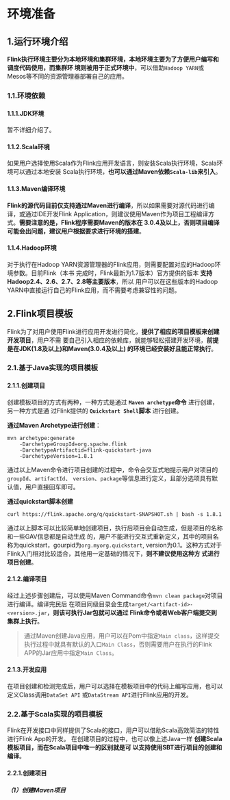 环境准备
================================================================================
## 1.运行环境介绍
**Flink执行环境主要分为本地环境和集群环境，本地环境主要为了方便用户编写和调度代码使用，而集群环
境则被用于正式环境中**，可以借助`Hadoop YARN`或Mesos等不同的资源管理器部署自己的应用。

### 1.1.环境依赖

#### 1.1.1.JDK环境
暂不详细介绍了。

#### 1.1.2.Scala环境
如果用户选择使用Scala作为Flink应用开发语言，则安装Scala执行环境，Scala环境可以通过本地安装
Scala执行环境，**也可以通过Maven依赖`Scala-lib`来引入**。

#### 1.1.3.Maven编译环境
**Flink的源代码目前仅支持通过Maven进行编译**，所以如果需要对源代码进行编译，或通过IDE开发Flink 
Application，则建议使用Maven作为项目工程编译方式。**需要注意的是，Flink程序需要Maven的版本在
3.0.4及以上，否则项目编译可能会出问题，建议用户根据要求进行环境的搭建**。

#### 1.1.4.Hadoop环境
对于执行在Hadoop YARN资源管理器的Flink应用，则需要配置对应的Hadoop环境参数。目前Flink（本书
完成时，Flink最新为1.7版本）官方提供的版本 **支持Hadoop2.4、2.6、2.7、2.8等主要版本**，所以
用户可以在这些版本的Hadoop YARN中直接运行自己的Flink应用，而不需要考虑兼容性的问题。

## 2.Flink项目模板 
Flink为了对用户使用Flink进行应用开发进行简化，**提供了相应的项目模板来创建开发项目**，用户不需
要自己引入相应的依赖库，就能够轻松搭建开发环境，**前提是在JDK(1.8及以上)和Maven(3.0.4及以上)
的环境已经安装好且能正常执行**。

### 2.1.基于Java实现的项目模板 

#### 2.1.1.创建项目
创建模板项目的方式有两种，一种方式是通过 **`Maven archetype`命令** 进行创建，另一种方式是通
过Flink提供的 **`Quickstart Shell`脚本** 进行创建。

**通过Maven Archetype进行创建**：
```shell
mvn archetype:generate 
    -DarchetypeGroupId=org.spache.flink 
    -DarchetypeArtifactid=flink-quickstart-java  
    -DarchetypeVersion=1.8.1
```
通过以上Maven命令进行项目创建的过程中，命令会交互式地提示用户对项目的`groupId`、`artifactId`、
`version`、`package`等信息进行定义，且部分选项具有默认值，用户直接回车即可。

**通过quickstart脚本创建**
```shell
curl https://flink.apache.org/q/quickstart-SNAPSHOT.sh | bash -s 1.8.1
```
通过以上脚本可以比较简单地创建项目，执行后项目会自动生成，但是项目的名称和一些GAV信息都是自动生成
的，用户不能进行交互式重新定义，其中的项目名称为quickstart，gourpid为`org.myorg.quickstart`,
version为0.1。这种方式对于Flink入门相对比较适合，其他用一定基础的情况下，**则不建议使用这种方
式进行项目创建**。

#### 2.1.2.编译项目
经过上述步骤创建后，可以使用Maven Command命令`mvn clean package`对项目进行编译。编译完民后
在项目同级目录会生成`target/<artifact-id>-<version>.jar`，**则该可执行Jar包就可以通过
Flink命令或者Web客户端提交到集群上执行**。
> 通过Maven创建Java应用，用户可以在Pom中指定`Main class`，这样提交执行过程中就具有默认的入口`Main Class`，否则需要用户在执行的Flink APP的Jar应用中指定`Main Class`。  

#### 2.1.3.开发应用
在项目创建和检测完成后，用户可以选择在模板项目中的代码上编写应用，也可以定义Class调用`DataSet API`
或`DataStream API`进行Flink应用的开发。

### 2.2.基于Scala实现的项目模板
Flink在开发接口中同样提供了Scala的接口，用户可以借助Scala高效简洁的特性进行Flink App的开发。
在创建项目的过程中，也可以像上述Java一样 **创建Scala模板项目，而在Scala项目中唯一的区别就是可
以支持使用SBT进行项目的创建和编译**。

#### 2.2.1.创建项目

##### （1）创建Maven项目





